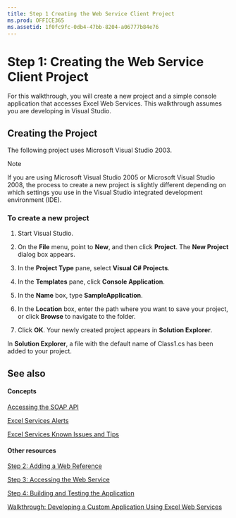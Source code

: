 ```yaml
---
title: Step 1 Creating the Web Service Client Project
ms.prod: OFFICE365
ms.assetid: 1f0fc9fc-0db4-47bb-8204-a06777b84e76
---
```



# Step 1: Creating the Web Service Client Project

For this walkthrough, you will create a new project and a simple console application that accesses Excel Web Services. This walkthrough assumes you are developing in Visual Studio. 
  
    
    


## Creating the Project

The following project uses Microsoft Visual Studio 2003.
  
    
    

> [!NOTE]
>  If you are using Microsoft Visual Studio 2005 or Microsoft Visual Studio 2008, the process to create a new project is slightly different depending on which settings you use in the Visual Studio integrated development environment (IDE).
  
    
    


### To create a new project


1. Start Visual Studio.
    
  
2. On the **File** menu, point to **New**, and then click **Project**. The **New Project** dialog box appears.
    
  
3. In the **Project Type** pane, select **Visual C# Projects**.
    
  
4. In the **Templates** pane, click **Console Application**.
    
  
5. In the **Name** box, type **SampleApplication**.
    
  
6. In the **Location** box, enter the path where you want to save your project, or click **Browse** to navigate to the folder.
    
  
7. Click **OK**. Your newly created project appears in **Solution Explorer**. 
  
    
    
In **Solution Explorer**, a file with the default name of Class1.cs has been added to your project.
    
  

## See also


#### Concepts


  
    
    
 [Accessing the SOAP API](accessing-the-soap-api.md)
  
    
    
 [Excel Services Alerts](excel-services-alerts.md)
  
    
    
 [Excel Services Known Issues and Tips](excel-services-known-issues-and-tips.md)
#### Other resources


  
    
    
 [Step 2: Adding a Web Reference](step-2-adding-a-web-reference.md)
  
    
    
 [Step 3: Accessing the Web Service](step-3-accessing-the-web-service.md)
  
    
    
 [Step 4: Building and Testing the Application](step-4-building-and-testing-the-application.md)
  
    
    
 [Walkthrough: Developing a Custom Application Using Excel Web Services](walkthrough-developing-a-custom-application-using-excel-web-services.md)
